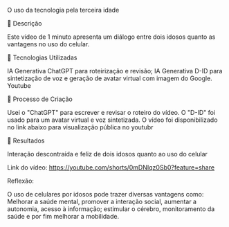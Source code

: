 O uso da tecnologia pela terceira idade


📒 Descrição

Este vídeo de 1 minuto apresenta um diálogo entre dois idosos quanto as vantagens no uso do celular.

🤖 Tecnologias Utilizadas

IA Generativa ChatGPT para roteirização e revisão;
IA Generativa D-ID para sintetização de voz e geração de avatar virtual com imagem do Google.
Youtube
 
🧐 Processo de Criação

Usei o "ChatGPT" para escrever e revisar o roteiro do vídeo. O "D-ID" foi usado para um avatar virtual e voz sintetizada.
O vídeo foi disponibilizado no link abaixo para visualização pública no youtubr

🚀 Resultados

 Interação descontraída e feliz de dois idosos quanto ao uso do celular

Link do vídeo: https://youtube.com/shorts/0mDNIqz0Sb0?feature=share

Reflexão:

O uso de celulares por idosos pode trazer diversas vantagens como: Melhorar a saúde mental, promover a interação social, aumentar a autonomia, acesso à informação; estimular o cérebro, monitoramento da saúde e por fim melhorar a mobilidade.
